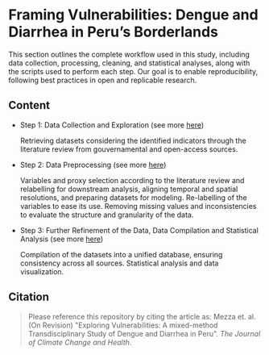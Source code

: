 # Framing Vulnerabilities: Dengue and Diarrhea in Peru’s Borderlands

This section outlines the complete workflow used in this study, including data collection, processing, cleaning, and statistical analyses, along with the scripts used to perform each step. Our goal is to enable reproducibility, following best practices in open and replicable research.

## Content

* Step 1: Data Collection and Exploration (see more [here](https://github.com/sciruiz/framing-vulnerabilities-peru/tree/main/data-analysis/data-collection))

  Retrieving datasets considering the identified indicators through the literature review from gouvernamental and open-access sources. 
  
* Step 2: Data Preprocessing (see more [here](https://github.com/sciruiz/framing-vulnerabilities-peru/tree/main/data-analysis/data-preprocessing))

  Variables and proxy selection according to the literature review and relabelling for downstream analysis, aligning temporal and spatial resolutions, and preparing datasets for modeling. Re-labelling of the variables to ease its use. Removing missing values and inconsistencies to evaluate the structure and granularity of the data.
  
* Step 3: Further Refinement of the Data, Data Compilation and Statistical Analysis (see more [here](https://github.com/sciruiz/framing-vulnerabilities-peru/tree/main/data-analysis/data-refinement-and-compilation))

  Compilation of the datasets into a unified database, ensuring consistency across all sources. Statistical analysis and data visualization.
  
## Citation
>Please reference this repository by citing the article as: Mezza et. al. (On Revision) "Exploring Vulnerabilities: A mixed-method Transdisciplinary Study of Dengue and Diarrhea in Peru". _The Journal of Climate Change and Health_.

